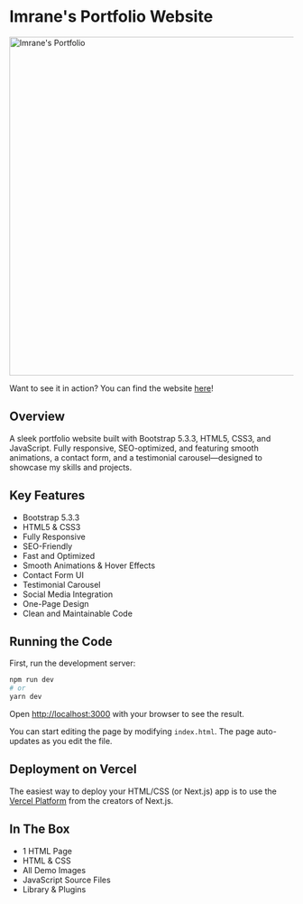 # Imrane's Portfolio Website

<img src="assets/img/Website.png" width="600" alt="Imrane's Portfolio">

Want to see it in action? You can find the website [here](https://imrane-portfolio.vercel.app/)!

## Overview
A sleek portfolio website built with Bootstrap 5.3.3, HTML5, CSS3, and JavaScript. Fully responsive, SEO-optimized, and featuring smooth animations, a contact form, and a testimonial carousel—designed to showcase my skills and projects.

## Key Features
- Bootstrap 5.3.3
- HTML5 & CSS3
- Fully Responsive
- SEO-Friendly
- Fast and Optimized
- Smooth Animations & Hover Effects
- Contact Form UI
- Testimonial Carousel
- Social Media Integration
- One-Page Design
- Clean and Maintainable Code

## Running the Code

First, run the development server:

```bash
npm run dev
# or
yarn dev
```

Open [http://localhost:3000](http://localhost:3000) with your browser to see the result.

You can start editing the page by modifying `index.html`. The page auto-updates as you edit the file.

## Deployment on Vercel
The easiest way to deploy your HTML/CSS (or Next.js) app is to use the [Vercel Platform](https://vercel.com/new?utm_medium=default-template&filter=next.js&utm_source=create-next-app&utm_campaign=create-next-app-readme) from the creators of Next.js.

## In The Box
- 1 HTML Page
- HTML & CSS
- All Demo Images
- JavaScript Source Files
- Library & Plugins
